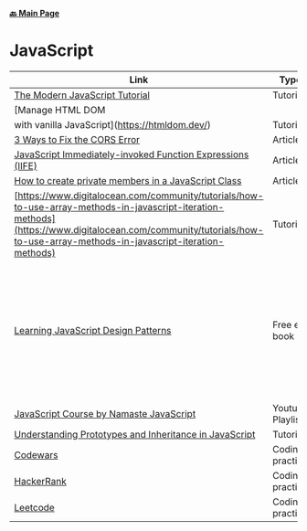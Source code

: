 **[:back: Main Page](README.md/)**

# JavaScript

| Link | Type | Description |
| ---- | ---- | ----------- |
| [The Modern JavaScript Tutorial](https://javascript.info/) | Tutorial | |
| [Manage HTML DOM
with vanilla JavaScript](https://htmldom.dev/) | Tutorial |             |
| [3 Ways to Fix the CORS Error](https://medium.com/@dtkatz/3-ways-to-fix-the-cors-error-and-how-access-control-allow-origin-works-d97d55946d9) | Article | |
| [JavaScript Immediately-invoked Function Expressions (IIFE)](https://flaviocopes.com/javascript-iife/) | Article | |
| [How to create private members in a JavaScript Class](https://javascript.plainenglish.io/private-member-in-javascript-class-2359ef666aaf) | Article | |
| [https://www.digitalocean.com/community/tutorials/how-to-use-array-methods-in-javascript-iteration-methods](https://www.digitalocean.com/community/tutorials/how-to-use-array-methods-in-javascript-iteration-methods) | Tutorial | |
| [Learning JavaScript Design Patterns](https://www.patterns.dev/)| Free e-book | A free book on design patterns and component patterns for building powerful web apps with vanilla JavaScript and React. |
| [JavaScript Course by Namaste JavaScript](https://www.youtube.com/watch?v=pN6jk0uUrD8&list=PLlasXeu85E9cQ32gLCvAvr9vNaUccPVNP) | Youtube Playlist | |
| [Understanding Prototypes and Inheritance in JavaScript](https://www.digitalocean.com/community/tutorials/understanding-prototypes-and-inheritance-in-javascript) | Tutorial | |
| [Codewars](https://www.codewars.com/dashboard) | Coding practice | |
| [HackerRank](https://www.hackerrank.com/) | Coding practice | |
| [Leetcode](https://leetcode.com/) | Coding practice | |

